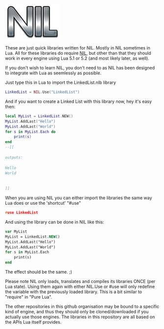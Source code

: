 [![NIL isn't Lua](https://raw.githubusercontent.com/jpbubble/NIL-isn-t-Lua/master/NIL.png)](https://github.com/libs4nil/general)

These are just quick libraries written for NIL. Mostly in NIL sometimes in Lua.
All for these libraries do require [NIL](https://raw.githubusercontent.com/jpbubble/NIL-isn-t-Lua/master/NIL.png), but other than that they should work in every engine using Lua 5.1 or 5.2 (and most likely later, as well).

If you don't wish to learn NIL, you don't need to as NIL has been designed to integrate with Lua as seemlessly as possible.

Just type this in Lua to import the LinkedList.nlb library
~~~Lua
LinkedList = NIL.Use("LinkedList")
~~~

And if you want to create a Linked List with this library now, hey it's easy then:
~~~Lua
local MyList = LinkedList.NEW()
MyList.AddLast("Hello")
MyList.AddLast("World")
for s in MyList.Each do
    print(s)
end
--[[

outputs:

Hello
World


]]
~~~


When you are using NIL you can either import the libraries the same way Lua does or use the 'shortcut' "#use"
~~~C
#use LinkedList
~~~
And using the library can be done in NIL like this:
~~~Pascal
var MyList
MyList = LinkedList.NEW()
MyList.AddLast("Hello")
MyList.AddLast("World")
for s in MyList.Each 
    print(s)
end
~~~
The effect should be the same. ;)

Please note NIL only loads, translates and compiles its libraries ONCE (per Lua state). Using them again with either NIL.Use or #use will only redefine the variable with the previously loaded library. This is a bit similar to 
"require" in "Pure Lua".


The other repositories in this github organisation may be bound to a specific kind of engine, and thus they should only be cloned/downloaded if you actually use those engines. The libraries in this repository are all based on the 
APIs Lua itself provides.


